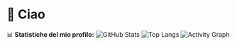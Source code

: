 # 👋 Ciao


📊 **Statistiche del mio profilo:**
![GitHub Stats](https://github-readme-stats.vercel.app/api?username=davvoz&show_icons=true&theme=dark)
![Top Langs](https://github-readme-stats.vercel.app/api/top-langs/?username=davvoz&layout=compact&theme=dark)
![Activity Graph](https://github-readme-activity-graph.cyclic.app/graph?username=davvoz&theme=github)




